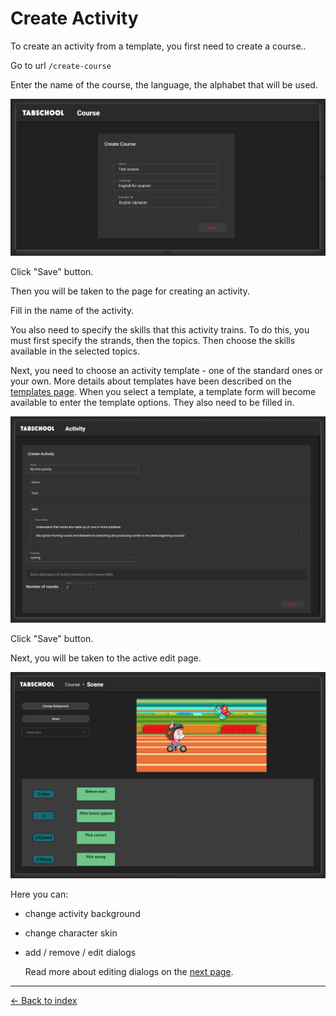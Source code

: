 # Create Activity

To create an activity from a template, you first need to create a course..

Go to url `/create-course`

Enter the name of the course, the language, the alphabet that will be used.

![create course](create-activity-course-form.png)

Click "Save" button.

Then you will be taken to the page for creating an activity.

Fill in the name of the activity.

You also need to specify the skills that this activity trains. To do this, you must first specify the strands, then the topics. Then choose the skills available in the selected topics.

Next, you need to choose an activity template - one of the standard ones or your own.
More details about templates have been described on the [templates page](create-template.md).
When you select a template, a template form will become available to enter the template options. They also need to be filled in.

![create activity](create-activity-from.png)

Click "Save" button.

Next, you will be taken to the active edit page.

![editor](create-activity-editor.png)

Here you can:
- change activity background
- change character skin
- add / remove / edit dialogs

  Read more about editing dialogs on the [next page](create-dialog.md).

---

[← Back to index](../../index.md)
